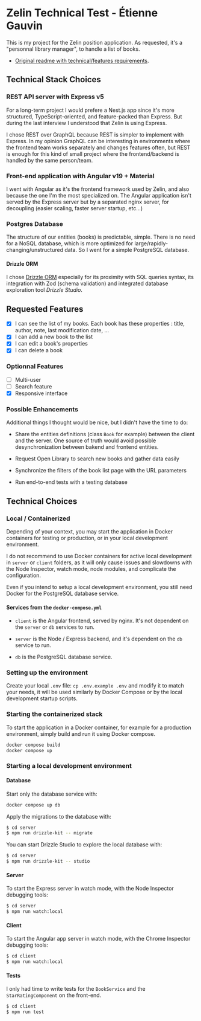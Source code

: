 # Zelin Technical Test - Étienne Gauvin

This is my project for the Zelin position application.
As requested, it's a "personnal library manager", to handle a list of books.

- [Original readme with technical/features requirements](https://github.com/Zelin-SAS/technical-test).

## Technical Stack Choices

### REST API server with Express v5

For a long-term project I would prefere a Nest.js app since it's more structured, TypeScript-oriented, and feature-packed than Express. But during the last interview I understood that Zelin is using Express.

I chose REST over GraphQL because REST is simpler to implement with Express. In my opinion GraphQL can be interesting in environments where the frontend team works separately and changes features often, but REST is enough for this kind of small project where the frontend/backend is handled by the same person/team.

### Front-end application with Angular v19 + Material

I went with Angular as it's the frontend framework used by Zelin, and also because the one I'm the most specialized on.
The Angular application isn't served by the Express server but by a separated nginx server, for decoupling (easier scaling, faster server startup, etc...)

### Postgres Database

The structure of our entities (books) is predictable, simple. There is no need for a NoSQL database, which is more optimized for large/rapidly-changing/unstructured data. So I went for a simple PostgreSQL database.

#### Drizzle ORM

I chose [Drizzle ORM](https://orm.drizzle.team/docs/overview) especially for its proximity with SQL queries syntax, its integration with Zod (schema validation) and integrated database exploration tool _Drizzle Studio_.

## Requested Features

- [x] I can see the list of my books. Each book has these properties : title, author, note, last modification date, ...
- [x] I can add a new book to the list
- [x] I can edit a book's properties
- [x] I can delete a book

### Optionnal Features

- [ ] Multi-user
- [ ] Search feature
- [x] Responsive interface

### Possible Enhancements

Additional things I thought would be nice, but I didn't have the time to do:

- Share the entities definitions (class `Book` for example) between the client and the server. One source of truth would avoid possible desynchronization between bakend and frontend entities.

- Request Open Library to search new books and gather data easily

- Synchronize the filters of the book list page with the URL parameters

- Run end-to-end tests with a testing database

## Technical Choices

### Local / Containerized

Depending of your context, you may start the application in Docker containers for testing or production, or in your local development environment.

I do not recommend to use Docker containers for active local development in `server` or `client` folders, as it will only cause issues and slowdowns with the Node Inspector, watch mode, node modules, and complicate the configuration.

Even if you intend to setup a local development environment, you still need Docker for the PostgreSQL database service.

#### Services from the `docker-compose.yml`

- `client` is the Angular frontend, served by nginx. It's not dependent on the `server` or `db` services to run.

- `server` is the Node / Express backend, and it's dependent on the `db` service to run.

- `db` is the PostgreSQL database service.

### Setting up the environment

Create your local `.env` file: `cp .env.example .env` and modify it to match your needs, it will be used similarly by Docker Compose or by the local development startup scripts.

### Starting the containerized stack

To start the application in a Docker container, for example for a production environment, simply build and run it using Docker compose.

```sh
docker compose build
docker compose up
```

### Starting a local development environment

#### Database

Start only the database service with:

```sh
docker compose up db
```

Apply the migrations to the database with:

```sh
$ cd server
$ npm run drizzle-kit -- migrate
```

You can start Drizzle Studio to explore the local database with:

```sh
$ cd server
$ npm run drizzle-kit -- studio
```

#### Server

To start the Express server in watch mode, with the Node Inspector debugging tools:

```sh
$ cd server
$ npm run watch:local
```

#### Client

To start the Angular app server in watch mode, with the Chrome Inspector debugging tools:

```sh
$ cd client
$ npm run watch:local
```

#### Tests

I only had time to write tests for the `BookService` and the `StarRatingComponent` on the front-end.

```sh
$ cd client
$ npm run test
```
